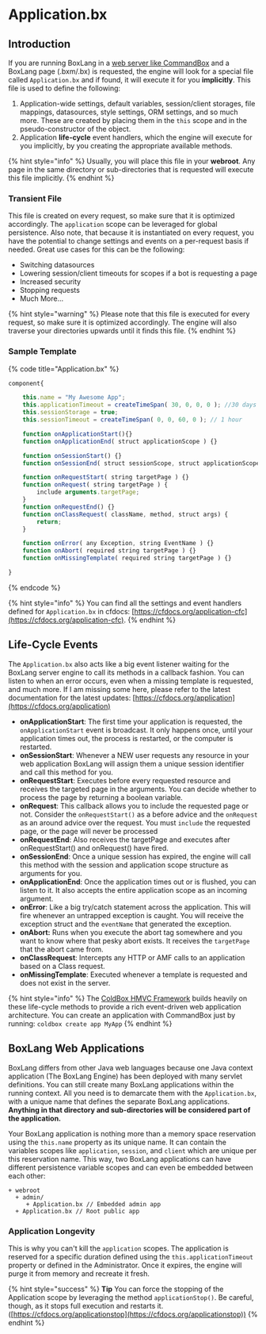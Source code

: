 # Application.bx

## Introduction

If you are running BoxLang in a [web server like CommandBox](https://commandbox.ortusbooks.com/embedded-server) and a BoxLang page (.bxm/.bx) is requested, the engine will look for a special file called `Application.bx` and if found, it will execute it for you **implicitly**. This file is used to define the following:

1. Application-wide settings, default variables, session/client storages, file mappings, datasources, style settings, ORM settings, and so much more. These are created by placing them in the `this` scope and in the pseudo-constructor of the object.
2. Application **life-cycle** event handlers, which the engine will execute for you implicitly, by you creating the appropriate available methods.

{% hint style="info" %}
Usually, you will place this file in your **webroot**. Any page in the same directory or sub-directories that is requested will execute this file implicitly.
{% endhint %}

### Transient File

This file is created on every request, so make sure that it is optimized accordingly. The `application` scope can be leveraged for global persistence. Also note, that because it is instantiated on every request, you have the potential to change settings and events on a per-request basis if needed. Great use cases for this can be the following:

* Switching datasources
* Lowering session/client timeouts for scopes if a bot is requesting a page
* Increased security
* Stopping requests
* Much More...

{% hint style="warning" %}
Please note that this file is executed for every request, so make sure it is optimized accordingly. The engine will also traverse your directories upwards until it finds this file.
{% endhint %}

### Sample Template

{% code title="Application.bx" %}
```javascript
component{

    this.name = "My Awesome App";
    this.applicationTimeout = createTimeSpan( 30, 0, 0, 0 ); //30 days
    this.sessionStorage = true;
    this.sessionTimeout = createTimeSpan( 0, 0, 60, 0 ); // 1 hour

    function onApplicationStart(){}
    function onApplicationEnd( struct applicationScope ) {}

    function onSessionStart() {}
    function onSessionEnd( struct sessionScope, struct applicationScope ) {}

    function onRequestStart( string targetPage ) {}
    function onRequest( string targetPage ) {
        include arguments.targetPage;
    }
    function onRequestEnd() {}
    function onClassRequest( className, method, struct args) {
        return;
    }

    function onError( any Exception, string EventName ) {}
    function onAbort( required string targetPage ) {}
    function onMissingTemplate( required string targetPage ) {}

}
```
{% endcode %}

{% hint style="info" %}
You can find all the settings and event handlers defined for `Application.bx` in cfdocs: [https://cfdocs.org/application-cfc](https://cfdocs.org/application-cfc).
{% endhint %}

## Life-Cycle Events

The `Application.bx` also acts like a big event listener waiting for the BoxLang server engine to call its methods in a callback fashion. You can listen to when an error occurs, even when a missing template is requested, and much more. If I am missing some here, please refer to the latest documentation for the latest updates: [https://cfdocs.org/application](https://cfdocs.org/application)

* **onApplicationStart**: The first time your application is requested, the `onApplicationStart` event is broadcast. It only happens once, until your application times out, the process is restarted, or the computer is restarted.
* **onSessionStart**: Whenever a NEW user requests any resource in your web application BoxLang will assign them a unique session identifier and call this method for you.
* **onRequestStart**: Executes before every requested resource and receives the targeted page in the arguments. You can decide whether to process the page by returning a boolean variable.
* **onRequest**: This callback allows you to include the requested page or not. Consider the `onRequestStart()` as a before advice and the `onRequest` as an around advice over the request. You must `include` the requested page, or the page will never be processed
* **onRequestEnd**: Also receives the targetPage and executes after onRequestStart() and onRequest() have fired.
* **onSessionEnd**: Once a unique session has expired, the engine will call this method with the session and application scope structure as arguments for you.
* **onApplicationEnd**: Once the application times out or is flushed, you can listen to it. It also accepts the entire application scope as an incoming argument.
* **onError**: Like a big try/catch statement across the application. This will fire whenever an untrapped exception is caught. You will receive the exception struct and the `eventName` that generated the exception.
* **onAbort:** Runs when you execute the abort tag somewhere and you want to know where that pesky abort exists. It receives the `targetPage` that the abort came from.
* **onClassRequest**: Intercepts any HTTP or AMF calls to an application based on a Class request.
* **onMissingTemplate**: Executed whenever a template is requested and does not exist in the server.

{% hint style="info" %}
The [ColdBox HMVC Framework](https://www.coldbox.org) builds heavily on these life-cycle methods to provide a rich event-driven web application architecture. You can create an application with CommandBox just by running: `coldbox create app MyApp`
{% endhint %}

## BoxLang Web Applications

BoxLang differs from other Java web languages because one Java context application (The BoxLang Engine) has been deployed with many servlet definitions. You can still create many BoxLang applications within the running context. All you need is to demarcate them with the `Application.bx`, with a unique name that defines the separate BoxLang applications. **Anything in that directory and sub-directories will be considered part of the application.**

Your BoxLang application is nothing more than a memory space reservation using the `this.name` property as its unique name. It can contain the variables scopes like `application`, `session`, and `client` which are unique per this reservation name. This way, two BoxLang applications can have different persistence variable scopes and can even be embedded between each other:

```
+ webroot
  + admin/
     + Application.bx // Embedded admin app
  + Application.bx // Root public app
```

### Application Longevity

This is why you can't kill the `application` scopes. The application is reserved for a specific duration defined using the `this.applicationTimeout` property or defined in the Administrator. Once it expires, the engine will purge it from memory and recreate it fresh.

{% hint style="success" %}
**Tip** You can force the stopping of the Application scope by leveraging the method `applicationStop()`. Be careful, though, as it stops full execution and restarts it. ([https://cfdocs.org/applicationstop](https://cfdocs.org/applicationstop))
{% endhint %}

